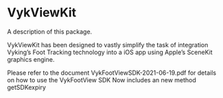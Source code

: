# VykViewKit

A description of this package.

VykViewKit has been designed to vastly simplify the task of integration Vyking’s Foot Tracking technology into a iOS app using Apple’s SceneKit graphics engine.

Please refer to the document VykFootViewSDK-2021-06-19.pdf for details on how to use the VykFootView SDK
Now includes an new method getSDKexpiry
